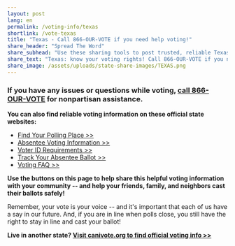 ```yaml
---
layout: post
lang: en
permalink: /voting-info/texas
shortlink: /vote-texas
title: "Texas - Call 866-OUR-VOTE if you need help voting!"
share_header: "Spread The Word"
share_subhead: "Use these sharing tools to post trusted, reliable Texas voting information!"
share_text: "Texas: know your voting rights! Call 866-OUR-VOTE if you need help voting, or use these official resources."
share_image: /assets/uploads/state-share-images/TEXAS.png
---
```

### **If you have any issues or questions while voting, [call 866-OUR-VOTE](tel:8666878683) for nonpartisan assistance.**

**You can also find reliable voting information on these official state websites:**

* [Find Your Polling Place >>](https://teamrv-mvp.sos.texas.gov/MVP/mvp.do)
* [Absentee Voting Information >>](https://sos.tn.gov/products/elections/absentee-voting)
* [Voter ID Requirements >>](https://www.votetexas.gov/faq/index.html)
* [Track Your Absentee Ballot >>](https://tnmap.tn.gov/voterlookup/)
* [Voting FAQ >>](https://docs.google.com/document/d/1mx8lF0dS0zjPTKCXgu_YKUmgbskMomaXe-dHmbiuPno/)

**Use the buttons on this page to help share this helpful voting information with your community -- and help your friends, family, and neighbors cast their ballots safely!**

Remember, your vote is your voice -- and it's important that each of us have a say in our future. And, if you are in line when polls close, you still have the right to stay in line and cast your ballot!

**Live in another state? [Visit canivote.org to find official voting info >>](https://canivote.org)**